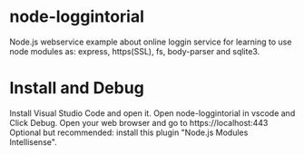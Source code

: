 # node-loggintorial
Node.js webservice example about online loggin service for learning to use node modules as: express, https(SSL), fs, body-parser and sqlite3.

# Install and Debug

Install Visual Studio Code and open it.
Open node-loggintorial in vscode and Click Debug.
Open your web browser and go to https://localhost:443
Optional but recommended: install this plugin "Node.js Modules Intellisense".
